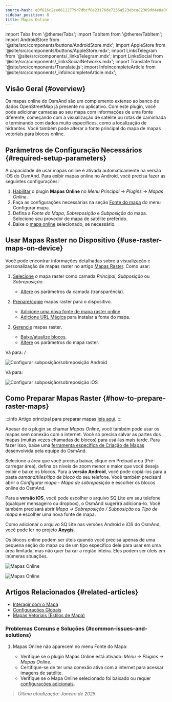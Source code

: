 ```yaml
---
source-hash: e0f816c2ee06112779d7dbcf8e23176de7256a523ebca82309dd4e8a0dd894d4
sidebar_position: 8
title: Mapas Online
---
```

import Tabs from '@theme/Tabs';
import TabItem from '@theme/TabItem';
import AndroidStore from '@site/src/components/buttons/AndroidStore.mdx';
import AppleStore from '@site/src/components/buttons/AppleStore.mdx';
import LinksTelegram from '@site/src/components/_linksTelegram.mdx';
import LinksSocial from '@site/src/components/_linksSocialNetworks.mdx';
import Translate from '@site/src/components/Translate.js';
import InfoIncompleteArticle from '@site/src/components/_infoIncompleteArticle.mdx';



## Visão Geral {#overview}

Os mapas online do OsmAnd são um complemento extenso ao banco de dados OpenStreetMap já presente no aplicativo. Com este plugin, você pode adicionar camadas ao seu mapa com informações de uma fonte diferente, começando com a visualização de satélite ou rotas de caminhada e terminando com dados muito específicos, como a localização de hidrantes. Você também pode alterar a fonte principal do mapa de mapas vetoriais para blocos online.


## Parâmetros de Configuração Necessários {#required-setup-parameters}

A capacidade de usar mapas online é ativada automaticamente na versão iOS do OsmAnd. Para exibir mapas online no Android, você precisa fazer as seguintes configurações:

1. [Habilitar](../plugins/index.md#enable--disable) o plugin **Mapas Online** no *Menu Principal → Plugins → Mapas Online*.
2. Faça as configurações necessárias na seção [Fonte do mapa](../map/raster-maps.md#select-raster-maps) do menu Configurar mapa.
3. Defina a *Fonte do Mapa*, *Sobreposição* e *Subposição* do mapa. Selecione seu provedor de mapa de satélite preferido.
4. Baixe o [mapa online](#how-to-prepare-raster-maps) selecionado, se necessário.


## Usar Mapas Raster no Dispositivo {#use-raster-maps-on-device}

Você pode encontrar informações detalhadas sobre a visualização e personalização de mapas raster no artigo [Mapas Raster](../map/raster-maps.md). Como usar:

1. [Selecione](../map/raster-maps.md#select-raster-maps) o mapa raster como camada *Principal*, *Subposição* ou *Sobreposição*.
    - [Altere](../map/raster-maps.md#how-to-use-raster-maps) os parâmetros da camada (transparência).

2. [Prepare/copie](../map/raster-maps.md#prepare--copy-raster-maps-to-device) mapas raster para o dispositivo.
    - [Adicione uma nova fonte de mapa raster online](../map/raster-maps.md#add-new-online-raster-map-source)
    - [Adicione URL Mágica](../map/raster-maps.md#magic-url-to-install-map-source) para instalar a fonte do mapa.

3. [Gerencie](../map/raster-maps.md#manage-raster-maps) mapas raster.
    - [Baixe/atualize blocos](../map/raster-maps.md#download--update-tiles).
    - [Altere](../map/raster-maps.md#change-raster-map-parameters) os parâmetros do mapa raster.


<Tabs groupId="operating-systems" queryString="current-os">

<TabItem value="android" label="Android">  

Vá para: *<Translate android="true" ids="shared_string_menu,configure_map,layer_overlay"/> / <Translate android="true" ids="layer_underlay"/>*

![Configurar subposição/sobreposição Android](@site/static/img/plugins/online-maps/config-underlay-overlay-android.png)

</TabItem>

<TabItem value="ios" label="iOS">  

Vá para: *<Translate ios="true" ids="shared_string_menu,configure_map,map_settings_overunder"/>*

![Configurar subposição/sobreposição iOS](@site/static/img/plugins/online-maps/config-underlay-overlay-ios.png)

</TabItem>

</Tabs>


## Como Preparar Mapas Raster {#how-to-prepare-raster-maps}

:::info
Artigo principal para preparar mapas [leia aqui](https://docs.osmand.net/docs/technical/map-creation/create-offline-maps-yourself#raster-maps-advanced).
:::

Apesar de o plugin se chamar *Mapas Online*, você também pode usar os mapas sem conexão com a internet. Você só precisa salvar as partes dos mapas (muitas vezes chamadas de blocos) para usá-las mais tarde. Para fazer isso, baixe uma [ferramenta específica de Criação de Mapas](http://download.osmand.net/latest-night-build/OsmAndMapCreator-main.zip) desenvolvida pela equipe do OsmAnd.

Selecione a área que você precisa baixar, clique em Preload area (Pré-carregar área), defina os níveis de zoom menor e maior que você deseja exibir e baixe os blocos.
Para a <b>versão Android</b>, você pode copiá-los para a pasta <i>osmand/tiles/*tipo de bloco*</i> do seu telefone. Você também precisará abrir o <i>Configurar mapa - Mapa de sobreposição</i> e escolher os blocos online do OsmAnd.

Para a <b>versão iOS</b>, você pode escolher o arquivo SQ Lite em seu telefone (qualquer mensageiro ou dropbox), o OsmAnd sugerirá adicioná-lo. Você também precisará abrir <i>Mapa → Sobreposição / Subposição ou Tipo de mapa</i> e escolher uma nova fonte de mapa.

Como adicionar o arquivo SQ Lite nas versões Android e iOS do OsmAnd, você pode ler no projeto <a href="https://anygis.ru/Web/Html/Osmand_en"><b>Anygis</b></a>.


Os blocos online podem ser úteis quando você precisa apenas de uma pequena seção do mapa ou de um tipo específico dele para usar em uma área limitada, mas não quer baixar a região inteira. Eles podem ser úteis em inúmeras situações.

![Mapas Online](@site/static/img/plugins/online-maps/map_creator.jpg)

![Mapas Online](@site/static/img/plugins/online-maps/map_creator_menu.jpg)


## Artigos Relacionados {#related-articles}

- [Interagir com o Mapa](../../user/map/interact-with-map.md)
- [Configurações Globais](../../user/personal/global-settings.md)
- [Mapas Vetoriais (Estilos de Mapa)](../../user/map/vector-maps.md)

### Problemas Comuns e Soluções {#common-issues-and-solutions}

1. Mapas Online não aparecem no menu Fonte do Mapa:  
  
    - Verifique se o plugin Mapas Online está ativado: *Menu → Plugins → Mapas Online*.  
    - Certifique-se de ter uma conexão ativa com a internet para acessar imagens de satélite.  
    - Verifique se o Mapa Online selecionado foi baixado ou requer [configurações adicionais](../map/raster-maps.md#select-raster-maps).

> *Última atualização: Janeiro de 2025*